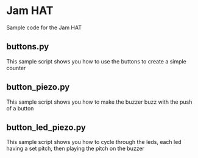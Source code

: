 # Jam HAT
Sample code for the Jam HAT

## buttons.py
This sample script shows you how to use the buttons to create a simple counter

## button_piezo.py
This sample script shows you how to make the buzzer buzz with the push of a button

## button_led_piezo.py
This sample script shows you how to cycle through the leds, each led having a set pitch, then playing the pitch on the buzzer
